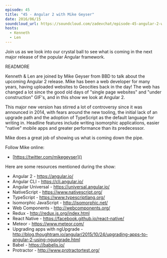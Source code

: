 ```yaml
---
episode: 45
title: "45 - Angular 2 with Mike Geyser"
date: 2016/06/15
soundcloud_url: https://soundcloud.com/zadevchat/episode-45-angular-2-with-mike-geyser
hosts:
  - Kenneth
  - Len
---
```


Join us as we look into our crystal ball to see what is coming in the next major release of the popular Angular framework.

READMORE

Kenneth & Len are joined by Mike Geyser from BBD to talk about the upcoming Angular 2 release. Mike has been a web developer for many years, having uploaded websites to Geocities back in the day! The web has changed a lot since the good old days of "single page websites" and "under construction" GIF's, and in this show we look at Angular 2.

This major new version has stirred a lot of controversy since it was announced in 2014, with fears around the new tooling, the initial lack of an upgrade path and the adoption of TypeScript as the default language for writing in. Headline features include writing isomorphic applications, easier "native" mobile apps and greater performance than its predecessor.

Mike does a great job of showing us what is coming down the pipe.

Follow Mike online:

- [https://twitter.com/mikegeyser]()

Here are some resources mentioned during the show:

* Angular 2 - https://angular.io/
* Angular CLI - https://cli.angular.io/
* Angular Universal - https://universal.angular.io/
* NativeScript - https://www.nativescript.org/
* TypeScript - https://www.typescriptlang.org/
* Isomorphic JavaScript - http://isomorphic.net/
* Web Components - http://webcomponents.org/
* Redux - http://redux.js.org/index.html
* React Native - https://facebook.github.io/react-native/
* Meteor - https://www.meteor.com/
* Upgrading apps with ngUpgrade - http://blog.thoughtram.io/angular/2015/10/24/upgrading-apps-to-angular-2-using-ngupgrade.html
* Babel - https://babeljs.io/
* Protractor - http://www.protractortest.org/


